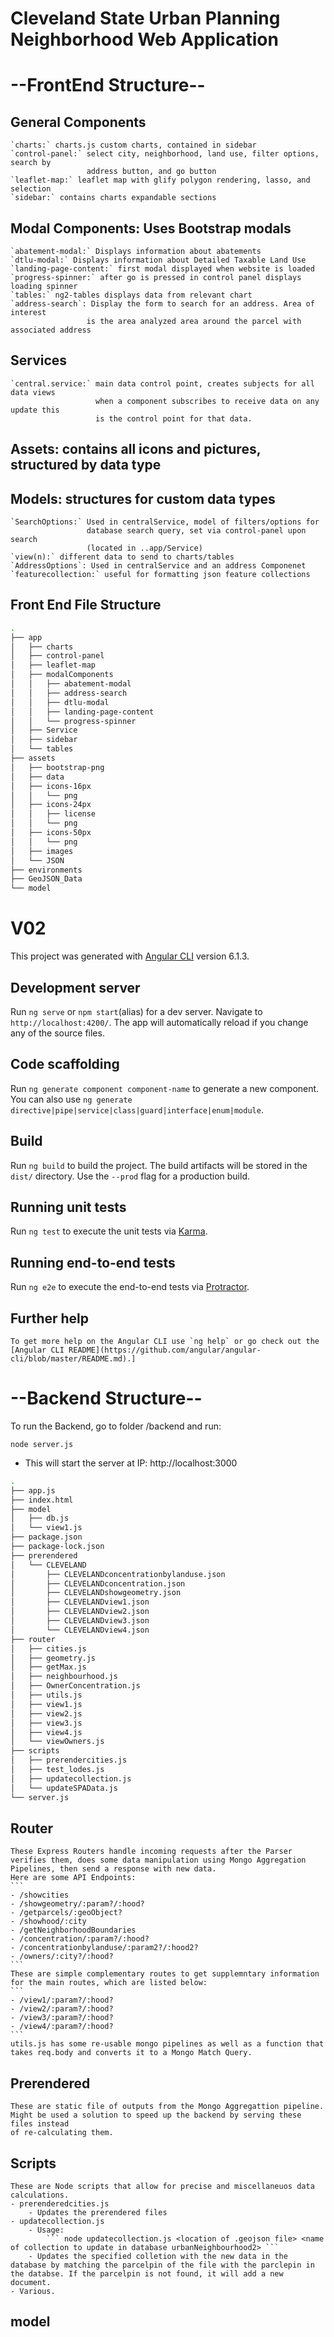 # Cleveland State Urban Planning Neighborhood Web Application

# --FrontEnd Structure--
## General Components
    `charts:` charts.js custom charts, contained in sidebar
    `control-panel:` select city, neighborhood, land use, filter options, search by
                     address button, and go button
    `leaflet-map:` leaflet map with glify polygon rendering, lasso, and selection
    `sidebar:` contains charts expandable sections

## Modal Components: Uses Bootstrap modals
    `abatement-modal:` Displays information about abatements
    `dtlu-modal:` Displays information about Detailed Taxable Land Use
    `landing-page-content:` first modal displayed when website is loaded
    `progress-spinner:` after go is pressed in control panel displays loading spinner
    `tables:` ng2-tables displays data from relevant chart
    `address-search`: Display the form to search for an address. Area of interest
                     is the area analyzed area around the parcel with associated address

## Services
    `central.service:` main data control point, creates subjects for all data views
                       when a component subscribes to receive data on any update this
                       is the control point for that data.

## Assets: contains all icons and pictures, structured by data type

## Models: structures for custom data types
    `SearchOptions:` Used in centralService, model of filters/options for
                     database search query, set via control-panel upon search
                     (located in ..app/Service)
    `view(n):` different data to send to charts/tables
    `AddressOptions`: Used in centralService and an address Componenet
    `featurecollection:` useful for formatting json feature collections


## Front End File Structure
```bash
.
├── app
│   ├── charts
│   ├── control-panel
│   ├── leaflet-map
│   ├── modalComponents
│   │   ├── abatement-modal
│   │   ├── address-search
│   │   ├── dtlu-modal
│   │   ├── landing-page-content
│   │   └── progress-spinner
│   ├── Service
│   ├── sidebar
│   └── tables
├── assets
│   ├── bootstrap-png
│   ├── data
│   ├── icons-16px
│   │   └── png
│   ├── icons-24px
│   │   ├── license
│   │   └── png
│   ├── icons-50px
│   │   └── png
│   ├── images
│   └── JSON
├── environments
├── GeoJSON_Data
└── model

 ```


# V02

This project was generated with [Angular CLI](https://github.com/angular/angular-cli) version 6.1.3.

## Development server

Run `ng serve` or `npm start`(alias) for a dev server. Navigate to `http://localhost:4200/`. The app will automatically reload if you change any of the source files.

## Code scaffolding

Run `ng generate component component-name` to generate a new component. You can also use `ng generate directive|pipe|service|class|guard|interface|enum|module`.

## Build

Run `ng build` to build the project. The build artifacts will be stored in the `dist/` directory. Use the `--prod` flag for a production build.

## Running unit tests

Run `ng test` to execute the unit tests via [Karma](https://karma-runner.github.io).

## Running end-to-end tests

Run `ng e2e` to execute the end-to-end tests via [Protractor](http://www.protractortest.org/).

## Further help

    To get more help on the Angular CLI use `ng help` or go check out the [Angular CLI README](https://github.com/angular/angular-cli/blob/master/README.md).]


# --Backend Structure--

To run the Backend, go to folder /backend and run: 
```
node server.js
```
- This will start the server at IP:  http://localhost:3000

```bash
.
├── app.js
├── index.html
├── model
│   ├── db.js
│   └── view1.js
├── package.json
├── package-lock.json
├── prerendered
│   └── CLEVELAND
│       ├── CLEVELANDconcentrationbylanduse.json
│       ├── CLEVELANDconcentration.json
│       ├── CLEVELANDshowgeometry.json
│       ├── CLEVELANDview1.json
│       ├── CLEVELANDview2.json
│       ├── CLEVELANDview3.json
│       └── CLEVELANDview4.json
├── router
│   ├── cities.js
│   ├── geometry.js
│   ├── getMax.js
│   ├── neighbourhood.js
│   ├── OwnerConcentration.js
│   ├── utils.js
│   ├── view1.js
│   ├── view2.js
│   ├── view3.js
│   ├── view4.js
│   └── viewOwners.js
├── scripts
│   ├── prerendercities.js
│   ├── test_lodes.js
│   ├── updatecollection.js
│   └── updateSPAData.js
└── server.js

```

## Router
    These Express Routers handle incoming requests after the Parser verifies them, does some data manipulation using Mongo Aggregation Pipelines, then send a response with new data. 
    Here are some API Endpoints:
    ```
    - /showcities
    - /showgeometry/:param?/:hood?
    - /getparcels/:geoObject?
    - /showhood/:city
    - /getNeighborhoodBoundaries
    - /concentration/:param?/:hood?
    - /concentrationbylanduse/:param2?/:hood2?
    - /owners/:city?/:hood?
    ```
    These are simple complementary routes to get supplemntary information for the main routes, which are listed below: 
    ```
    - /view1/:param?/:hood?
    - /view2/:param?/:hood?
    - /view3/:param?/:hood?
    - /view4/:param?/:hood?
    ```
    utils.js has some re-usable mongo pipelines as well as a function that takes req.body and converts it to a Mongo Match Query.
## Prerendered 
    These are static file of outputs from the Mongo Aggregattion pipeline. Might be used a solution to speed up the backend by serving these files instead
    of re-calculating them.
## Scripts
    These are Node scripts that allow for precise and miscellaneuos data calculations.
    - prerenderedcities.js
        - Updates the prerendered files
    - updatecollection.js 
        - Usage: 
            ``` node updatecollection.js <location of .geojson file> <name  of collection to update in database urbanNeighbourhood2> ```
        - Updates the specified colletion with the new data in the database by matching the parcelpin of the file with the parclepin in the databse. If the parcelpin is not found, it will add a new document.
    - Various.
## model
    
